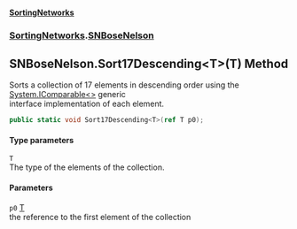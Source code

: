 #### [SortingNetworks](./index.md 'index')
### [SortingNetworks](./SortingNetworks.md 'SortingNetworks').[SNBoseNelson](./SortingNetworks-SNBoseNelson.md 'SortingNetworks.SNBoseNelson')
## SNBoseNelson.Sort17Descending&lt;T&gt;(T) Method
Sorts a collection of 17 elements in descending order using the [System.IComparable&lt;&gt;](https://docs.microsoft.com/en-us/dotnet/api/System.IComparable-1 'System.IComparable`1') generic  
interface implementation of each element.  
```csharp
public static void Sort17Descending<T>(ref T p0);
```
#### Type parameters
<a name='SortingNetworks-SNBoseNelson-Sort17Descending-T-(T)-T'></a>
`T`  
The type of the elements of the collection.  
  
#### Parameters
<a name='SortingNetworks-SNBoseNelson-Sort17Descending-T-(T)-p0'></a>
`p0` [T](#SortingNetworks-SNBoseNelson-Sort17Descending-T-(T)-T 'SortingNetworks.SNBoseNelson.Sort17Descending&lt;T&gt;(T).T')  
the reference to the first element of the collection  
  

